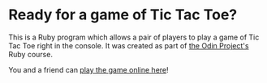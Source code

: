 # Ready for a game of Tic Tac Toe?

This is a Ruby program which allows a pair of players to play a game of Tic Tac Toe right in the console. It was created as part of [the Odin Project's](https://www.theodinproject.com) Ruby course.

You and a friend can [play the game online here](https://repl.it/@error34043/TicTacToe#main.rb)!